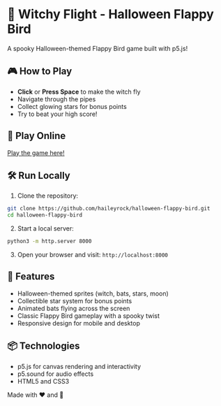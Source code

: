 # 🎃 Witchy Flight - Halloween Flappy Bird

A spooky Halloween-themed Flappy Bird game built with p5.js!

## 🎮 How to Play

- **Click** or **Press Space** to make the witch fly
- Navigate through the pipes
- Collect glowing stars for bonus points
- Try to beat your high score!

## 🚀 Play Online

[Play the game here!](https://haileyrock.github.io/halloween-flappy-bird/)

## 🛠️ Run Locally

1. Clone the repository:
```bash
git clone https://github.com/haileyrock/halloween-flappy-bird.git
cd halloween-flappy-bird
```

2. Start a local server:
```bash
python3 -m http.server 8000
```

3. Open your browser and visit: `http://localhost:8000`

## 🎨 Features

- Halloween-themed sprites (witch, bats, stars, moon)
- Collectible star system for bonus points
- Animated bats flying across the screen
- Classic Flappy Bird gameplay with a spooky twist
- Responsive design for mobile and desktop

## 📦 Technologies

- p5.js for canvas rendering and interactivity
- p5.sound for audio effects
- HTML5 and CSS3

Made with ❤️ and 👻
